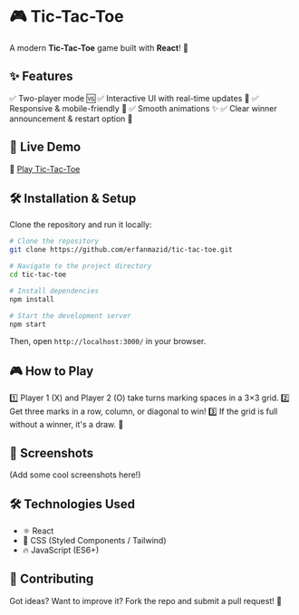# 🎮 Tic-Tac-Toe

A modern **Tic-Tac-Toe** game built with **React**! 🚀

## ✨ Features
✅ Two-player mode 🆚
✅ Interactive UI with real-time updates 🎨
✅ Responsive & mobile-friendly 📱
✅ Smooth animations ✨
✅ Clear winner announcement & restart option 🔄

## 🚀 Live Demo
🔗 [Play Tic-Tac-Toe](https://erfanmazid.github.io/tic-tac-toe/)

## 🛠 Installation & Setup
Clone the repository and run it locally:
```sh
# Clone the repository
git clone https://github.com/erfanmazid/tic-tac-toe.git

# Navigate to the project directory
cd tic-tac-toe

# Install dependencies
npm install

# Start the development server
npm start
```
Then, open `http://localhost:3000/` in your browser.

## 🎮 How to Play
1️⃣ Player 1 (X) and Player 2 (O) take turns marking spaces in a 3×3 grid.
2️⃣ Get three marks in a row, column, or diagonal to win!
3️⃣ If the grid is full without a winner, it's a draw. 🤝

## 📸 Screenshots
(Add some cool screenshots here!)

## 🛠 Technologies Used
- ⚛️ React
- 🎨 CSS (Styled Components / Tailwind)
- 🔥 JavaScript (ES6+)

## 🤝 Contributing
Got ideas? Want to improve it? Fork the repo and submit a pull request! 🎯
